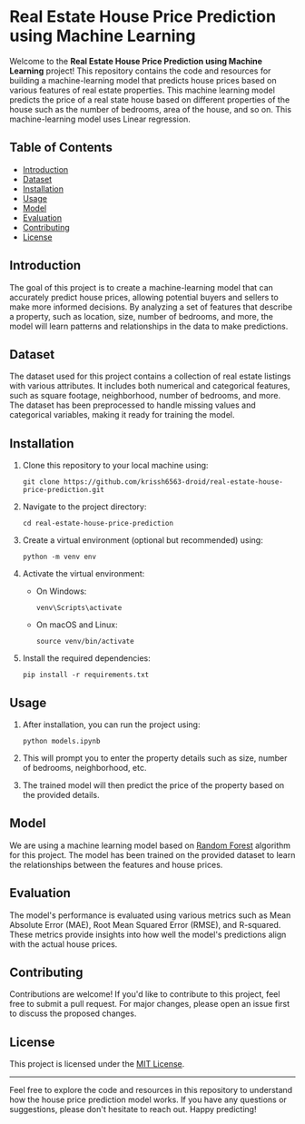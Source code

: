  # Real Estate House Price Prediction using Machine Learning

Welcome to the **Real Estate House Price Prediction using Machine Learning** project! This repository contains the code and resources for building a machine-learning model that predicts house prices based on various features of real estate properties.
This machine learning model predicts the price of a real state house based on different properties of the house such as the number of bedrooms, area of the house, and so on. This machine-learning model uses Linear regression.

## Table of Contents

- [Introduction](#introduction)
- [Dataset](#dataset)
- [Installation](#installation)
- [Usage](#usage)
- [Model](#model)
- [Evaluation](#evaluation)
- [Contributing](#contributing)
- [License](#license)

## Introduction

The goal of this project is to create a machine-learning model that can accurately predict house prices, allowing potential buyers and sellers to make more informed decisions. By analyzing a set of features that describe a property, such as location, size, number of bedrooms, and more, the model will learn patterns and relationships in the data to make predictions.

## Dataset

The dataset used for this project contains a collection of real estate listings with various attributes. It includes both numerical and categorical features, such as square footage, neighborhood, number of bedrooms, and more. The dataset has been preprocessed to handle missing values and categorical variables, making it ready for training the model.

## Installation

1. Clone this repository to your local machine using:
   ```
   git clone https://github.com/krissh6563-droid/real-estate-house-price-prediction.git
   ```

2. Navigate to the project directory:
   ```
   cd real-estate-house-price-prediction
   ```

3. Create a virtual environment (optional but recommended) using:
   ```
   python -m venv env
   ```

4. Activate the virtual environment:
   - On Windows:
     ```
     venv\Scripts\activate
     ```
   - On macOS and Linux:
     ```
     source venv/bin/activate
     ```

5. Install the required dependencies:
   ```
   pip install -r requirements.txt
   ```

## Usage

1. After installation, you can run the project using:
   ```
   python models.ipynb
   ```

2. This will prompt you to enter the property details such as size, number of bedrooms, neighborhood, etc.

3. The trained model will then predict the price of the property based on the provided details.

## Model

We are using a machine learning model based on [Random Forest](https://en.wikipedia.org/wiki/Random_forest) algorithm for this project. The model has been trained on the provided dataset to learn the relationships between the features and house prices.

## Evaluation

The model's performance is evaluated using various metrics such as Mean Absolute Error (MAE), Root Mean Squared Error (RMSE), and R-squared. These metrics provide insights into how well the model's predictions align with the actual house prices.

## Contributing

Contributions are welcome! If you'd like to contribute to this project, feel free to submit a pull request. For major changes, please open an issue first to discuss the proposed changes.

## License

This project is licensed under the [MIT License](LICENSE).

---

Feel free to explore the code and resources in this repository to understand how the house price prediction model works. If you have any questions or suggestions, please don't hesitate to reach out. Happy predicting!

